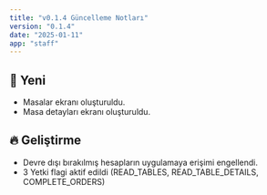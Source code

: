 ```yaml
---
title: "v0.1.4 Güncelleme Notları"
version: "0.1.4"
date: "2025-01-11"
app: "staff"
---
```

## 🚀 Yeni

- Masalar ekranı oluşturuldu.
- Masa detayları ekranı oluşturuldu.


## 🔥 Geliştirme

- Devre dışı bırakılmış hesapların uygulamaya erişimi engellendi.
- 3 Yetki flagi aktif edildi (READ_TABLES, READ_TABLE_DETAILS, COMPLETE_ORDERS)
